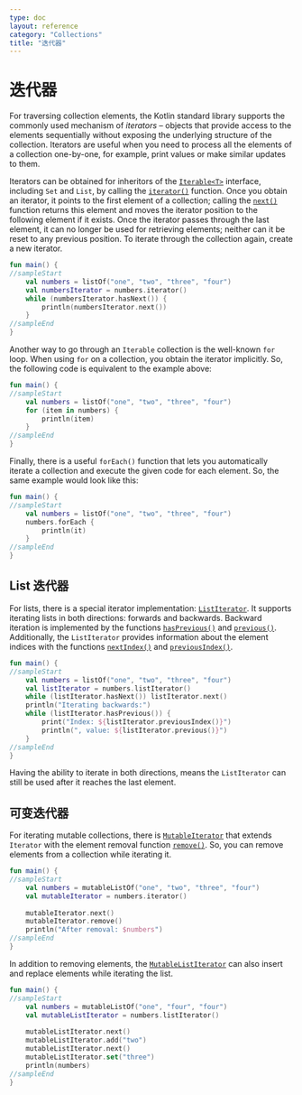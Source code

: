 ```yaml
---
type: doc
layout: reference
category: "Collections"
title: "迭代器"
---
```


# 迭代器

For traversing collection elements, the Kotlin standard library supports the commonly used mechanism of _iterators_ – objects that provide access to the elements sequentially without exposing the underlying structure of the collection.
Iterators are useful when you need to process all the elements of a collection one-by-one, for example, print values or make similar updates to them.

Iterators can be obtained for inheritors of the [`Iterable<T>`](https://kotlinlang.org/api/latest/jvm/stdlib/kotlin.collections/-iterable/index.html) interface, including `Set` and `List`, by calling the [`iterator()`](https://kotlinlang.org/api/latest/jvm/stdlib/kotlin.collections/-iterable/iterator.html) function.
Once you obtain an iterator, it points to the first element of a collection; calling the [`next()`](https://kotlinlang.org/api/latest/jvm/stdlib/kotlin.collections/-iterator/next.html) function returns this element and moves the iterator position to the following element if it exists.
Once the iterator passes through the last element, it can no longer be used for retrieving elements; neither can it be reset to any previous position. To iterate through the collection again, create a new iterator.

<div class="sample" markdown="1" theme="idea" data-min-compiler-version="1.3">

```kotlin
fun main() {
//sampleStart
    val numbers = listOf("one", "two", "three", "four")
    val numbersIterator = numbers.iterator()
    while (numbersIterator.hasNext()) {
        println(numbersIterator.next())
    }
//sampleEnd
}
```
</div>

Another way to go through an `Iterable` collection is the well-known `for` loop. When using `for` on a collection, you obtain the iterator implicitly. So, the following code is equivalent to the example above:

<div class="sample" markdown="1" theme="idea" data-min-compiler-version="1.3">

```kotlin
fun main() {
//sampleStart
    val numbers = listOf("one", "two", "three", "four")
    for (item in numbers) {
        println(item)
    }
//sampleEnd
}
```
</div>

Finally, there is a useful `forEach()` function that lets you automatically iterate a collection and execute the given code for each element. So, the same example would look like this:

<div class="sample" markdown="1" theme="idea" data-min-compiler-version="1.3">

```kotlin
fun main() {
//sampleStart
    val numbers = listOf("one", "two", "three", "four")
    numbers.forEach {
        println(it)
    }
//sampleEnd
}
```
</div>

## List 迭代器

For lists, there is a special iterator implementation: [`ListIterator`](https://kotlinlang.org/api/latest/jvm/stdlib/kotlin.collections/-list-iterator/index.html). It supports iterating lists in both directions: forwards and backwards.
Backward iteration is implemented by the functions [`hasPrevious()`](https://kotlinlang.org/api/latest/jvm/stdlib/kotlin.collections/-list-iterator/has-previous.html) and [`previous()`](https://kotlinlang.org/api/latest/jvm/stdlib/kotlin.collections/-list-iterator/previous.html).
Additionally, the `ListIterator` provides information about the element indices with the functions [`nextIndex()`](https://kotlinlang.org/api/latest/jvm/stdlib/kotlin.collections/-list-iterator/next-index.html) and [`previousIndex()`](https://kotlinlang.org/api/latest/jvm/stdlib/kotlin.collections/-list-iterator/previous-index.html).

<div class="sample" markdown="1" theme="idea" data-min-compiler-version="1.3">

```kotlin
fun main() {
//sampleStart
    val numbers = listOf("one", "two", "three", "four")
    val listIterator = numbers.listIterator()
    while (listIterator.hasNext()) listIterator.next()
    println("Iterating backwards:")
    while (listIterator.hasPrevious()) {
        print("Index: ${listIterator.previousIndex()}")
        println(", value: ${listIterator.previous()}")
    }
//sampleEnd
}
```
</div>

Having the ability to iterate in both directions, means the `ListIterator` can still be used after it reaches the last element.

## 可变迭代器

For iterating mutable collections, there is [`MutableIterator`](https://kotlinlang.org/api/latest/jvm/stdlib/kotlin.collections/-mutable-iterator/index.html) that extends `Iterator` with the element removal function [`remove()`](https://kotlinlang.org/api/latest/jvm/stdlib/kotlin.collections/-mutable-iterator/remove.html). So, you can remove elements from a collection while iterating it.

<div class="sample" markdown="1" theme="idea" data-min-compiler-version="1.3">

```kotlin
fun main() {
//sampleStart
    val numbers = mutableListOf("one", "two", "three", "four") 
    val mutableIterator = numbers.iterator()
    
    mutableIterator.next()
    mutableIterator.remove()    
    println("After removal: $numbers")
//sampleEnd
}
```
</div>

In addition to removing elements, the [`MutableListIterator`](https://kotlinlang.org/api/latest/jvm/stdlib/kotlin.collections/-mutable-list-iterator/index.html) can also insert and replace elements while iterating the list.

<div class="sample" markdown="1" theme="idea" data-min-compiler-version="1.3">

```kotlin
fun main() {
//sampleStart
    val numbers = mutableListOf("one", "four", "four") 
    val mutableListIterator = numbers.listIterator()
    
    mutableListIterator.next()
    mutableListIterator.add("two")
    mutableListIterator.next()
    mutableListIterator.set("three")   
    println(numbers)
//sampleEnd
}
```
</div>

